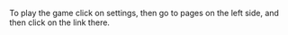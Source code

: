 To play the game click on settings, then go to pages on the left side, and then click on the link there.
